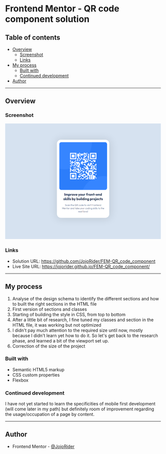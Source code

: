 # Frontend Mentor - QR code component solution

## Table of contents

- [Overview](#overview)
  - [Screenshot](#screenshot)
  - [Links](#links)
- [My process](#my-process)
  - [Built with](#built-with)
  - [Continued development](#continued-development)
- [Author](#author)


---

## Overview

### Screenshot

![](./images/Screenshot.png)


### Links

- Solution URL: https://github.com/JojoRider/FEM-QR_code_component
- Live Site URL: https://jojorider.github.io/FEM-QR_code_component/


---

## My process

1. Analyse of the design schema to identify the different sections and how to built the right sections in the HTML file
2. First version of sections and classes
3. Starting of building the style in CSS, from top to bottom
4. After a little bit of research, I fine tuned my classes and section in the HTML file, it was working but not optimized
5. I didn't pay much attention to the required size until now, mostly because I didn't learn yet how to do it. So let's get back to the research phase, and learned a bit of the viewport set up.
6. Correction of the size of the project



### Built with

- Semantic HTML5 markup
- CSS custom properties
- Flexbox


### Continued development

I have not yet started to learn the specificities of mobile first development (will come later in my path) but definitely room of improvement regarding the usage/occupation of a page by content.


---

## Author

- Frontend Mentor - [@JojoRider](https://www.frontendmentor.io/profile/JojoRider)